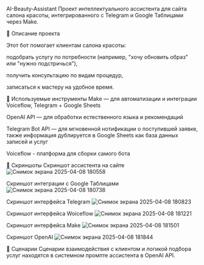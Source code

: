 AI-Beauty-Assistant
Проект интеллектуального ассистента для сайта салона красоты, интегрированного с Telegram и Google Таблицами через Make.

🧠 Описание проекта

Этот бот помогает клиентам салона красоты:

подобрать услугу по потребности (например, "хочу обновить образ" или "нужно подстричься"),

получить консультацию по видам процедур,

записаться к мастеру на удобное время.

🔧 Используемые инструменты
Make — для автоматизации и интеграции Voiceflow, Telegram + Google Sheets

OpenAI API — для обработки естественного языка и рекомендаций

Telegram Bot API — для мгновенной нотификации о поступившей заявке, также информация дублируется в Google Sheets как база данных записей и услуг

Voiceflow - платформа для сборки самого бота

📸 Скриншоты
Скриншот ассистента на сайте ![Снимок экрана 2025-04-08 180558](https://github.com/user-attachments/assets/ccd3d23b-3e20-419c-b0ed-c13a3f861369)

Скриншот интеграции с Google Таблицами ![Снимок экрана 2025-04-08 180738](https://github.com/user-attachments/assets/ec7f27c7-d624-4e1c-be5b-e3afaff0fa31)

Скриншот интерфейса Telegram ![Снимок экрана 2025-04-08 180823](https://github.com/user-attachments/assets/0eb88ded-3205-418f-b477-7a22b83c800f)

Скриншот интерфейса Woiceflow ![Снимок экрана 2025-04-08 181221](https://github.com/user-attachments/assets/68c8bc6f-08a7-4cae-8357-28e445eaa035)

Скриншот интерфейса Make ![Снимок экрана 2025-04-08 181501](https://github.com/user-attachments/assets/e5b0662a-40b9-4ef9-ac53-5e1b1e50723c)

Скриншот OpenAI ![Снимок экрана 2025-04-08 181844](https://github.com/user-attachments/assets/423f0e4d-8512-456c-9655-d30ba376e016)


📂 Сценарии
Сценарии взаимодействия с клиентом и логикой подбора услуг находятся в системном промпте ассистента в OpenAI API.

